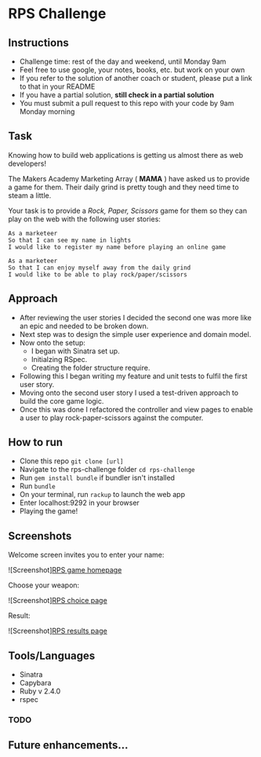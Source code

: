 # RPS Challenge

Instructions
-------

* Challenge time: rest of the day and weekend, until Monday 9am
* Feel free to use google, your notes, books, etc. but work on your own
* If you refer to the solution of another coach or student, please put a link to that in your README
* If you have a partial solution, **still check in a partial solution**
* You must submit a pull request to this repo with your code by 9am Monday morning

Task
----

Knowing how to build web applications is getting us almost there as web developers!

The Makers Academy Marketing Array ( **MAMA** ) have asked us to provide a game for them. Their daily grind is pretty tough and they need time to steam a little.

Your task is to provide a _Rock, Paper, Scissors_ game for them so they can play on the web with the following user stories:

```
As a marketeer
So that I can see my name in lights
I would like to register my name before playing an online game

As a marketeer
So that I can enjoy myself away from the daily grind
I would like to be able to play rock/paper/scissors
```


## Approach

- After reviewing the user stories I decided the second one was more like an epic and needed to be broken down.
- Next step was to design the simple user experience and domain model.
- Now onto the setup:
  * I began with Sinatra set up.
  * Initialzing RSpec.
  * Creating the folder structure require.
- Following this I began writing my feature and unit tests to fulfil the first user story.
- Moving onto the second user story I used a test-driven approach to build the core game logic.
- Once this was done I refactored the controller and view pages to enable a user to play rock-paper-scissors against the computer.

## How to run

- Clone this repo `git clone [url]`
- Navigate to the rps-challenge folder `cd rps-challenge`
- Run `gem install bundle` if bundler isn't installed
- Run `bundle`
- On your terminal, run `rackup` to launch the web app
- Enter localhost:9292 in your browser
- Playing the game!

## Screenshots

Welcome screen invites you to enter your name:

![Screenshot][RPS game homepage](http://i.imgur.com/xOEQMPW.png)

Choose your weapon:

![Screenshot][RPS choice page](http://i.imgur.com/L7CAjvs.png)

Result:

![Screenshot][RPS results page](http://i.imgur.com/At9xVa6.png)


## Tools/Languages

- Sinatra
- Capybara
- Ruby v 2.4.0
- rspec


### TODO
## Future enhancements...
